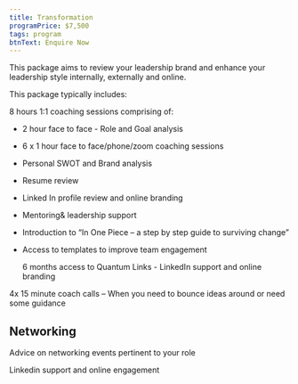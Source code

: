 ```yaml
---
title: Transformation
programPrice: $7,500
tags: program
btnText: Enquire Now
---
```

<!--StartFragment-->

<!--StartFragment-->

This package aims to review your leadership brand and enhance your leadership style internally, externally and online.

<!--EndFragment-->

This package typically includes:

8 hours 1:1 coaching sessions comprising of:

* 2 hour face to face - Role and Goal analysis
* 6 x 1 hour face to face/phone/zoom coaching sessions
* Personal SWOT and Brand analysis
* Resume review
* Linked In profile review and online branding
* Mentoring& leadership support
* Introduction to “In One Piece – a step by step guide to surviving change”
* Access to templates to improve team engagement

  6 months access to Quantum Links - LinkedIn support and online branding

4x 15 minute coach calls – When you need to bounce ideas around or need some guidance

## Networking

Advice on networking events pertinent to your role

Linkedin support and online engagement

<!--EndFragment-->